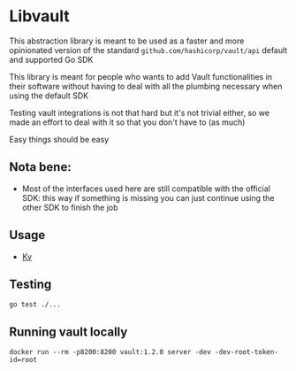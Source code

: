 # Libvault

This abstraction library is meant to be used as a faster and more opinionated version of the 
standard `github.com/hashicorp/vault/api` default and supported Go SDK

This library is meant for people who wants to add Vault functionalities in their software 
without having to deal with all the plumbing necessary when using the default SDK

Testing vault integrations is not that hard but it's not trivial either, so we made an effort to 
deal with it so that you don't have to (as much)

Easy things should be easy

## Nota bene:
- Most of the interfaces used here are still compatible with the official SDK: this way if something is missing you can just continue using the other SDK to finish the job

## Usage

- [Kv](examples/kv/main.go)


## Testing

`go test ./...`

## Running vault locally

`docker run --rm -p8200:8200 vault:1.2.0 server -dev -dev-root-token-id=root`
